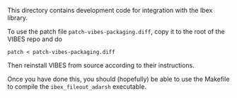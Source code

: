 This directory contains development code for integration with the Ibex library.

To use the patch file `patch-vibes-packaging.diff`, copy it to the root of the
VIBES repo and do 

    patch < patch-vibes-packaging.diff

Then reinstall VIBES from source according to their instructions.


Once you have done this, you should (hopefully) be able to use the Makefile to
compile the `ibex_fileout_adarsh` executable.
